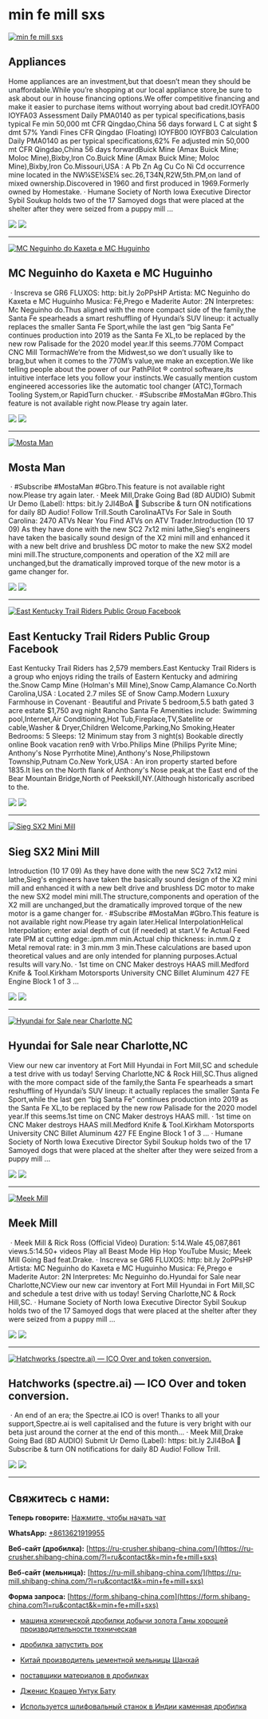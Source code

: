 # min fe mill sxs

<a href="https://swt.shibang-china.com/?l=ru&img&k=min+fe+mill+sxs" target="_blank">![min fe mill sxs](http://static.shibang-china.com/all-800x300/1186.jpg)</a>

## Appliances
Home appliances are an investment,but that doesn’t mean they should be unaffordable.While you’re shopping at our local appliance store,be sure to ask about our in house financing options.We offer competitive financing and make it easier to purchase items without worrying about bad credit.IOYFA00 IOYFA03 Assessment Daily PMA0140 as per typical specifications,basis typical Fe min 50,000 mt CFR Qingdao,China 56 days forward L C at sight $ dmt 57% Yandi Fines CFR Qingdao (Floating) IOYFB00 IOYFB03 Calculation Daily PMA0140 as per typical specifications,62% Fe adjusted min 50,000 mt CFR Qingdao,China 56 days forwardBuick Mine (Amax Buick Mine; Moloc Mine),Bixby,Iron Co.Buick Mine (Amax Buick Mine; Moloc Mine),Bixby,Iron Co.Missouri,USA : A Pb Zn Ag Cu Co Ni Cd occurrence mine located in the NW&#188;SE&#188;SE&#188; sec.26,T34N,R2W,5th.PM,on land of mixed ownership.Discovered in 1960 and first produced in 1969.Formerly owned by Homestake.&nbsp;&#0183;&#32;Humane Society of North Iowa Executive Director Sybil Soukup holds two of the 17 Samoyed dogs that were placed at the shelter after they were seized from a puppy mill …


<a href="https://whatsapp.shibangsoft.com/WhatsApp.php" target="_blank" title="WhatsApp">![](http://static.shibang-china.com/icon/whatsapp.png)</a> <a href="https://swt.shibang-china.com/?l=ru&icon&k=min+fe+mill+sxs" target="_blank">![](http://static.shibang-china.com/icon/chat-ru.png)</a>

---

<a href="https://swt.shibang-china.com/?l=ru&img&k=min+fe+mill+sxs" target="_blank">![MC Neguinho do Kaxeta e MC Huguinho](http://static.shibang-china.com/all-800x300/27.jpg)</a>

## MC Neguinho do Kaxeta e MC Huguinho
&nbsp;&#0183;&#32;Inscreva se GR6 FLUXOS: http: bit.ly 2oPPsHP Artista: MC Neguinho do Kaxeta e MC Huguinho Musica: F&#233;,Prego e Maderite Autor: 2N Interpretes: Mc Neguinho do.Thus aligned with the more compact side of the family,the Santa Fe spearheads a smart reshuffling of Hyundai’s SUV lineup: it actually replaces the smaller Santa Fe Sport,while the last gen “big Santa Fe” continues production into 2019 as the Santa Fe XL,to be replaced by the new row Palisade for the 2020 model year.If this seems.770M Compact CNC Mill TormachWe’re from the Midwest,so we don’t usually like to brag,but when it comes to the 770M’s value,we make an exception.We like telling people about the power of our PathPilot &#174; control software,its intuitive interface lets you follow your instincts.We casually mention custom engineered accessories like the automatic tool changer (ATC),Tormach Tooling System,or RapidTurn chucker.&nbsp;&#0183;&#32;#Subscribe #MostaMan #Gbro.This feature is not available right now.Please try again later.


<a href="https://whatsapp.shibangsoft.com/WhatsApp.php" target="_blank" title="WhatsApp">![](http://static.shibang-china.com/icon/whatsapp.png)</a> <a href="https://swt.shibang-china.com/?l=ru&icon&k=min+fe+mill+sxs" target="_blank">![](http://static.shibang-china.com/icon/chat-ru.png)</a>

---

<a href="https://swt.shibang-china.com/?l=ru&img&k=min+fe+mill+sxs" target="_blank">![Mosta Man](http://static.shibang-china.com/all-800x300/1520.jpg)</a>

## Mosta Man
&nbsp;&#0183;&#32;#Subscribe #MostaMan #Gbro.This feature is not available right now.Please try again later.&nbsp;&#0183;&#32;Meek Mill,Drake Going Bad (8D AUDIO) Submit Ur Demo (Label): https: bit.ly 2JI4BoA 🔔 Subscribe &amp; turn ON notifications for daily 8D Audio! Follow Trill.South CarolinaATVs For Sale in South Carolina: 2470 ATVs Near You Find ATVs on ATV Trader.Introduction (10 17 09) As they have done with the new SC2 7x12 mini lathe,Sieg's engineers have taken the basically sound design of the X2 mini mill and enhanced it with a new belt drive and brushless DC motor to make the new SX2 model mini mill.The structure,components and operation of the X2 mill are unchanged,but the dramatically improved torque of the new motor is a game changer for.


<a href="https://whatsapp.shibangsoft.com/WhatsApp.php" target="_blank" title="WhatsApp">![](http://static.shibang-china.com/icon/whatsapp.png)</a> <a href="https://swt.shibang-china.com/?l=ru&icon&k=min+fe+mill+sxs" target="_blank">![](http://static.shibang-china.com/icon/chat-ru.png)</a>

---

<a href="https://swt.shibang-china.com/?l=ru&img&k=min+fe+mill+sxs" target="_blank">![East Kentucky Trail Riders Public Group Facebook](http://static.shibang-china.com/all-800x300/272.jpg)</a>

## East Kentucky Trail Riders Public Group Facebook
East Kentucky Trail Riders has 2,579 members.East Kentucky Trail Riders is a group who enjoys riding the trails of Eastern Kentucky and admiring the.Snow Camp Mine (Holman's Mill Mine),Snow Camp,Alamance Co.North Carolina,USA : Located 2.7 miles SE of Snow Camp.Modern Luxury Farmhouse in Covenant&nbsp;&#0183;&#32;Beautiful and Private 5 bedroom,5.5 bath gated 3 acre estate $1,750 avg night Rancho Santa Fe Amenities include: Swimming pool,Internet,Air Conditioning,Hot Tub,Fireplace,TV,Satellite or cable,Washer &amp; Dryer,Children Welcome,Parking,No Smoking,Heater Bedrooms: 5 Sleeps: 12 Minimum stay from 3 night(s) Bookable directly online Book vacation ren9 with Vrbo.Philips Mine (Philips Pyrite Mine; Anthony's Nose Pyrrhotite Mine),Anthony's Nose,Philipstown Township,Putnam Co.New York,USA : An iron property started before 1835.It lies on the North flank of Anthony's Nose peak,at the East end of the Bear Mountain Bridge,North of Peekskill,NY.(Although historically ascribed to the.


<a href="https://whatsapp.shibangsoft.com/WhatsApp.php" target="_blank" title="WhatsApp">![](http://static.shibang-china.com/icon/whatsapp.png)</a> <a href="https://swt.shibang-china.com/?l=ru&icon&k=min+fe+mill+sxs" target="_blank">![](http://static.shibang-china.com/icon/chat-ru.png)</a>

---

<a href="https://swt.shibang-china.com/?l=ru&img&k=min+fe+mill+sxs" target="_blank">![Sieg SX2 Mini Mill](http://static.shibang-china.com/all-800x300/929.jpg)</a>

## Sieg SX2 Mini Mill
Introduction (10 17 09) As they have done with the new SC2 7x12 mini lathe,Sieg's engineers have taken the basically sound design of the X2 mini mill and enhanced it with a new belt drive and brushless DC motor to make the new SX2 model mini mill.The structure,components and operation of the X2 mill are unchanged,but the dramatically improved torque of the new motor is a game changer for.&nbsp;&#0183;&#32;#Subscribe #MostaMan #Gbro.This feature is not available right now.Please try again later.Helical InterpolationHelical Interpolation; enter axial depth of cut (if needed) at start.V fe Actual Feed rate IPM at cutting edge:.ipm.mm min.Actual chip thickness: in.mm.Q z Metal removal rate: in 3 min.mm 3 min.These calculations are based upon theoretical values and are only intended for planning purposes.Actual results will vary.No.&nbsp;&#0183;&#32;1st time on CNC Maker destroys HAAS mill.Medford Knife &amp; Tool.Kirkham Motorsports University CNC Billet Aluminum 427 FE Engine Block 1 of 3 …


<a href="https://whatsapp.shibangsoft.com/WhatsApp.php" target="_blank" title="WhatsApp">![](http://static.shibang-china.com/icon/whatsapp.png)</a> <a href="https://swt.shibang-china.com/?l=ru&icon&k=min+fe+mill+sxs" target="_blank">![](http://static.shibang-china.com/icon/chat-ru.png)</a>

---

<a href="https://swt.shibang-china.com/?l=ru&img&k=min+fe+mill+sxs" target="_blank">![Hyundai for Sale near Charlotte,NC](http://static.shibang-china.com/all-800x300/825.jpg)</a>

## Hyundai for Sale near Charlotte,NC
View our new car inventory at Fort Mill Hyundai in Fort Mill,SC and schedule a test drive with us today! Serving Charlotte,NC &amp; Rock Hill,SC.Thus aligned with the more compact side of the family,the Santa Fe spearheads a smart reshuffling of Hyundai’s SUV lineup: it actually replaces the smaller Santa Fe Sport,while the last gen “big Santa Fe” continues production into 2019 as the Santa Fe XL,to be replaced by the new row Palisade for the 2020 model year.If this seems.1st time on CNC Maker destroys HAAS mill.&nbsp;&#0183;&#32;1st time on CNC Maker destroys HAAS mill.Medford Knife &amp; Tool.Kirkham Motorsports University CNC Billet Aluminum 427 FE Engine Block 1 of 3 …&nbsp;&#0183;&#32;Humane Society of North Iowa Executive Director Sybil Soukup holds two of the 17 Samoyed dogs that were placed at the shelter after they were seized from a puppy mill …


<a href="https://whatsapp.shibangsoft.com/WhatsApp.php" target="_blank" title="WhatsApp">![](http://static.shibang-china.com/icon/whatsapp.png)</a> <a href="https://swt.shibang-china.com/?l=ru&icon&k=min+fe+mill+sxs" target="_blank">![](http://static.shibang-china.com/icon/chat-ru.png)</a>

---

<a href="https://swt.shibang-china.com/?l=ru&img&k=min+fe+mill+sxs" target="_blank">![Meek Mill](http://static.shibang-china.com/all-800x300/251.jpg)</a>

## Meek Mill
&nbsp;&#0183;&#32;Meek Mill &amp; Rick Ross (Official Video) Duration: 5:14.Wale 45,087,861 views.5:14.50+ videos Play all Beast Mode Hip Hop YouTube Music; Meek Mill Going Bad feat.Drake.&nbsp;&#0183;&#32;Inscreva se GR6 FLUXOS: http: bit.ly 2oPPsHP Artista: MC Neguinho do Kaxeta e MC Huguinho Musica: F&#233;,Prego e Maderite Autor: 2N Interpretes: Mc Neguinho do.Hyundai for Sale near Charlotte,NCView our new car inventory at Fort Mill Hyundai in Fort Mill,SC and schedule a test drive with us today! Serving Charlotte,NC &amp; Rock Hill,SC.&nbsp;&#0183;&#32;Humane Society of North Iowa Executive Director Sybil Soukup holds two of the 17 Samoyed dogs that were placed at the shelter after they were seized from a puppy mill …


<a href="https://whatsapp.shibangsoft.com/WhatsApp.php" target="_blank" title="WhatsApp">![](http://static.shibang-china.com/icon/whatsapp.png)</a> <a href="https://swt.shibang-china.com/?l=ru&icon&k=min+fe+mill+sxs" target="_blank">![](http://static.shibang-china.com/icon/chat-ru.png)</a>

---

<a href="https://swt.shibang-china.com/?l=ru&img&k=min+fe+mill+sxs" target="_blank">![Hatchworks (spectre.ai) — ICO Over and token conversion.](http://static.shibang-china.com/all-800x300/1106.jpg)</a>

## Hatchworks (spectre.ai) — ICO Over and token conversion.
&nbsp;&#0183;&#32;An end of an era; the Spectre.ai ICO is over! Thanks to all your support,Spectre.ai is well capitalised and the future is very bright with our beta just around the corner at the end of this month…&nbsp;&#0183;&#32;Meek Mill,Drake Going Bad (8D AUDIO) Submit Ur Demo (Label): https: bit.ly 2JI4BoA 🔔 Subscribe &amp; turn ON notifications for daily 8D Audio! Follow Trill.

<a href="https://whatsapp.shibangsoft.com/WhatsApp.php" target="_blank" title="WhatsApp">![](http://static.shibang-china.com/icon/whatsapp.png)</a> <a href="https://swt.shibang-china.com/?l=ru&icon&k=min+fe+mill+sxs" target="_blank">![](http://static.shibang-china.com/icon/chat-ru.png)</a>

---
## Свяжитесь с нами:

**Теперь говорите:** [Нажмите, чтобы начать чат](https://swt.shibang-china.com?l=ru&contact&k=min+fe+mill+sxs)

**WhatsApp:**  [+8613621919955](https://whatsapp.shibangsoft.com/WhatsApp.php)

**Веб-сайт (дробилка):** [https://ru-crusher.shibang-china.com/](https://ru-crusher.shibang-china.com/?l=ru&contact&k=min+fe+mill+sxs)

**Веб-сайт (мельница):** [https://ru-mill.shibang-china.com/](https://ru-mill.shibang-china.com/?l=ru&contact&k=min+fe+mill+sxs)

**Форма запроса:** [https://form.shibang-china.com](https://form.shibang-china.com?l=ru&contact&k=min+fe+mill+sxs)

* [машина конической дробилки добычи золота Ганы хорошей производительности техническая](../132/%D0%BC%D0%B0%D1%88%D0%B8%D0%BD%D0%B0%20%D0%BA%D0%BE%D0%BD%D0%B8%D1%87%D0%B5%D1%81%D0%BA%D0%BE%D0%B9%20%D0%B4%D1%80%D0%BE%D0%B1%D0%B8%D0%BB%D0%BA%D0%B8%20%D0%B4%D0%BE%D0%B1%D1%8B%D1%87%D0%B8%20%D0%B7%D0%BE%D0%BB%D0%BE%D1%82%D0%B0%20%D0%93%D0%B0%D0%BD%D1%8B%20%D1%85%D0%BE%D1%80%D0%BE%D1%88%D0%B5%D0%B9%20%D0%BF%D1%80%D0%BE%D0%B8%D0%B7%D0%B2%D0%BE%D0%B4%D0%B8%D1%82%D0%B5%D0%BB%D1%8C%D0%BD%D0%BE%D1%81%D1%82%D0%B8%20%D1%82%D0%B5%D1%85%D0%BD%D0%B8%D1%87%D0%B5%D1%81%D0%BA%D0%B0%D1%8F.md)

* [дробилка запустить рок](../131/%D0%B4%D1%80%D0%BE%D0%B1%D0%B8%D0%BB%D0%BA%D0%B0%20%D0%B7%D0%B0%D0%BF%D1%83%D1%81%D1%82%D0%B8%D1%82%D1%8C%20%D1%80%D0%BE%D0%BA.md)

* [Китай производитель цементной мельницы Шанхай](../134/%D0%9A%D0%B8%D1%82%D0%B0%D0%B9%20%D0%BF%D1%80%D0%BE%D0%B8%D0%B7%D0%B2%D0%BE%D0%B4%D0%B8%D1%82%D0%B5%D0%BB%D1%8C%20%D1%86%D0%B5%D0%BC%D0%B5%D0%BD%D1%82%D0%BD%D0%BE%D0%B9%20%D0%BC%D0%B5%D0%BB%D1%8C%D0%BD%D0%B8%D1%86%D1%8B%20%D0%A8%D0%B0%D0%BD%D1%85%D0%B0%D0%B9.md)

* [поставщики материалов в дробилках](../131/%D0%BF%D0%BE%D1%81%D1%82%D0%B0%D0%B2%D1%89%D0%B8%D0%BA%D0%B8%20%D0%BC%D0%B0%D1%82%D0%B5%D1%80%D0%B8%D0%B0%D0%BB%D0%BE%D0%B2%20%D0%B2%20%D0%B4%D1%80%D0%BE%D0%B1%D0%B8%D0%BB%D0%BA%D0%B0%D1%85.md)

* [Дженис Крашер Унтук Бату](../134/%D0%94%D0%B6%D0%B5%D0%BD%D0%B8%D1%81%20%D0%9A%D1%80%D0%B0%D1%88%D0%B5%D1%80%20%D0%A3%D0%BD%D1%82%D1%83%D0%BA%20%D0%91%D0%B0%D1%82%D1%83.md)

* [Используется шлифовальный станок в Индии каменная дробилка](../131/%D0%98%D1%81%D0%BF%D0%BE%D0%BB%D1%8C%D0%B7%D1%83%D0%B5%D1%82%D1%81%D1%8F%20%D1%88%D0%BB%D0%B8%D1%84%D0%BE%D0%B2%D0%B0%D0%BB%D1%8C%D0%BD%D1%8B%D0%B9%20%D1%81%D1%82%D0%B0%D0%BD%D0%BE%D0%BA%20%D0%B2%20%D0%98%D0%BD%D0%B4%D0%B8%D0%B8%20%D0%BA%D0%B0%D0%BC%D0%B5%D0%BD%D0%BD%D0%B0%D1%8F%20%D0%B4%D1%80%D0%BE%D0%B1%D0%B8%D0%BB%D0%BA%D0%B0.md)